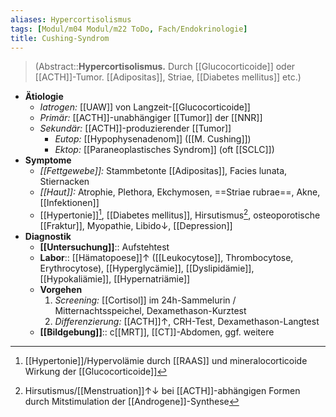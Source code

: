```yaml
---
aliases: Hypercortisolismus
tags: [Modul/m04 Modul/m22 ToDo, Fach/Endokrinologie]
title: Cushing-Syndrom
---
```

> (Abstract::**Hypercortisolismus.** Durch [[Glucocorticoide]] oder [[ACTH]]-Tumor. [[Adipositas]], Striae, [[Diabetes mellitus]] etc.)
- **Ätiologie**
	- *Iatrogen:* [[UAW]] von Langzeit-[[Glucocorticoide]]
	- *Primär:* [[ACTH]]-unabhängiger [[Tumor]] der [[NNR]]
	- *Sekundär:* [[ACTH]]-produzierender [[Tumor]]
		- *Eutop:* [[Hypophysenadenom]] ([[M. Cushing]])
		- *Ektop:* [[Paraneoplastisches Syndrom]] (oft [[SCLC]])
- **Symptome**
	- *[[Fettgewebe]]:* Stammbetonte [[Adipositas]], Facies lunata, Stiernacken
	- *[[Haut]]:* Atrophie, Plethora, Ekchymosen, ==Striae rubrae==, Akne, [[Infektionen]]
	- [[Hypertonie]][^2], [[Diabetes mellitus]], Hirsutismus[^1], osteoporotische [[Fraktur]], Myopathie, Libido↓, [[Depression]]
- **Diagnostik**
	- **[[Untersuchung]]**:: Aufstehtest
	- **Labor**:: [[Hämatopoese]]↑ ([[Leukocytose]], Thrombocytose, Erythrocytose), [[Hyperglycämie]], [[Dyslipidämie]], [[Hypokaliämie]], [[Hypernatriämie]]
	- **Vorgehen**
		1. *Screening:* [[Cortisol]] im 24h-Sammelurin / Mitternachtsspeichel, Dexamethason-Kurztest
		2. *Differenzierung:* [[ACTH]]↑, CRH-Test, Dexamethason-Langtest
	- **[[Bildgebung]]**:: c[[MRT]], [[CT]]-Abdomen, ggf. weitere

[^1]: Hirsutismus/[[Menstruation]]↑↓ bei [[ACTH]]-abhängigen Formen durch Mitstimulation der [[Androgene]]-Synthese
[^2]: [[Hypertonie]]/Hypervolämie durch [[RAAS]] und mineralocorticoide Wirkung der [[Glucocorticoide]]